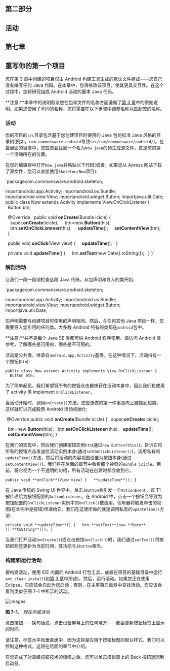 ## 第二部分

## 活动

## 第七章

## 重写你的第一个项目

您在第 3 章中创建的项目仅由 Android 构建工具生成的默认文件组成——您自己没有编写任何 Java 代码。在本章中，您将修改该项目，使其更具交互性。在这个过程中，您将研究组成 Android 活动的基本 Java 代码。

**注意:**本章中的说明假设您在包和文件的名称方面遵循了[第 3 章](03.html#ch3)中的原始说明。如果您使用了不同的名称，您将需要在以下步骤中调整名称以匹配您的名称。

### 活动

您的项目的`src`目录包含基于您创建项目时使用的 Java 包的标准 Java 风格的目录树(例如，`com.commonsware.android`导致`src/com/commonsware/android/`)。在最里面的目录中，您应该会找到一个名为`Now.java`的预生成源文件，这是您的第一个活动所在的位置。

在您的编辑器中打开`Now.java`并粘贴以下代码(或者，如果您从 Apress 网站下载了源文件，您可以直接使用`Skeleton/Now`项目):

`packagecom.commonsware.android.skeleton;

importandroid.app.Activity;
importandroid.os.Bundle;
importandroid.view.View;
importandroid.widget.Button;
importjava.util.Date;` `public class Now extends Activity implements View.OnClickListener {
  Button btn;

  @Override
  public void **onCreate**(Bundle icicle) {
    super.**onCreate**(icicle);
    btn=new **Button**(this);
    btn.**setOnClickListener**(this);
    **updateTime**();
    **setContentView**(btn);
  }

  public void **onClick**(View view) {
    **updateTime**();
  }

  private void **updateTime**() {
    btn.**setText**(new Date().toString());
  }
}`

### 解剖活动

让我们一段一段地检查这段 Java 代码，从包声明和导入的类开始:

`packagecom.commonsware.android.skeleton;

importandroid.app.Activity;
importandroid.os.Bundle;
importandroid.view.View;
importandroid.widget.Button;
importjava.util.Date;`

包声明需要与创建项目时使用的声明相同。然后，与任何其他 Java 项目一样，您需要导入您引用的任何类。大多数 Android 特有的类都在`android`包中。

**注意:**并不是每个 Java SE 类都可供 Android 程序使用。请访问 Android 类参考，了解哪些是可用的，哪些是不可用的。

活动是公共类，继承自`android.app.Activity`基类。在这种情况下，活动持有一个按钮(`btn`):

`public class Now extends Activity implements View.OnClickListener {
  Button btn;`

为了简单起见，我们希望将所有的按钮点击都捕获在活动本身中，因此我们也使用了 activity 类 implement `OnClickListener`。

当活动开始时，调用`onCreate()`方法。您应该做的第一件事是向上链接到超类，这样就可以完成股票 Android 活动初始化:

`@Override
public void **onCreate**(Bundle icicle) {
  super.**onCreate**(icicle);

  btn=new **Button**(this);
  btn.**setOnClickListener**(this);
  **updateTime**();
  **setContentView**(btn);
}`

在我们的实现中，然后我们创建按钮实例`btn`(通过`new Button(this)`)，告诉它将所有的按钮点击发送给活动实例本身(通过`setOnClickListener()`)，调用私有的`updateTime()`方法，然后将活动的内容视图设置为按钮本身(通过`setContentView()`)。我们将在后面的章节中看看那个神奇的`Bundle icicle`。目前，将它视为一个不透明的句柄，所有活动在创建时都会收到它。

`public void **onClick**(View view) {
  **updateTime**();
}`

在 Java 传统的 Swing UI 世界中，单击`JButton`会引发一个`ActionEvent`，该 T1 被传递给为按钮配置的`ActionListener`。在 Android 中，点击一个按钮会导致为按钮配置的`OnClickListener`实例中的`onClick()`被调用。侦听器将触发单击的视图(在本例中是按钮)传递给它。我们在这里所做的就是调用私有的`updateTime()`方法:

`private void **updateTime**() {
  btn.**setText**(new **Date**().**toString**());
}`

当我们打开活动(`onCreate()`)或点击按钮(`onClick()`)时，我们通过`setText()`将按钮的标签更新为当前时间，其功能与`JButton`相当。

### 构建和运行活动

要构建活动，使用 IDE 内置的 Android 打包工具，或者在项目的基础目录中运行`ant clean install`(如[第 3 章](03.html#ch3)中所述)。然后，运行活动。如果您正在使用 Eclipse，它应该会自动为您启动；否则，在主屏幕启动器中查找活动。您应该会看到类似于图 7–1 中所示的活动。

![images](images/0701.jpg)

**图 7–1。** *现在示威活动*

点击按钮——换句话说，点击设备屏幕上的任何地方——都会更新按钮标签上显示的时间。

请注意，标签水平和垂直居中，因为这些是应用于按钮标题的默认样式。我们可以控制这种格式，这将在后面的章节中介绍。

在您完成了对高级按钮技术的惊叹之后，您可以单击模拟器上的 Back 按钮返回到启动器。